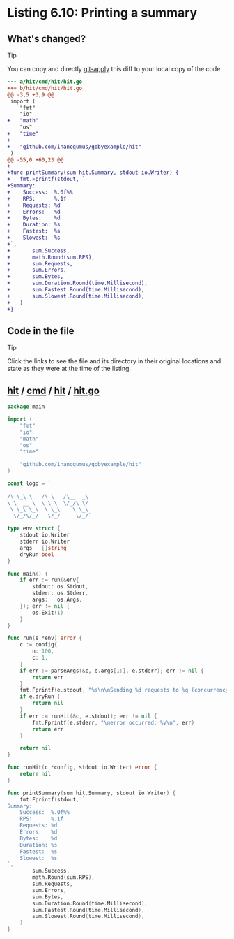 # Listing 6.10: Printing a summary

## What's changed?

> [!TIP]
> You can copy and directly [git-apply](https://tldr.inbrowser.app/pages/common/git-apply) this diff to your local copy of the code.

```diff
--- a/hit/cmd/hit/hit.go
+++ b/hit/cmd/hit/hit.go
@@ -3,5 +3,9 @@
 import (
 	"fmt"
 	"io"
+	"math"
 	"os"
+	"time"
+
+	"github.com/inancgumus/gobyexample/hit"
 )
@@ -55,0 +60,23 @@
+
+func printSummary(sum hit.Summary, stdout io.Writer) {
+	fmt.Fprintf(stdout, `
+Summary:
+    Success:  %.0f%%
+    RPS:      %.1f
+    Requests: %d
+    Errors:   %d
+    Bytes:    %d
+    Duration: %s
+    Fastest:  %s
+    Slowest:  %s
+`,
+		sum.Success,
+		math.Round(sum.RPS),
+		sum.Requests,
+		sum.Errors,
+		sum.Bytes,
+		sum.Duration.Round(time.Millisecond),
+		sum.Fastest.Round(time.Millisecond),
+		sum.Slowest.Round(time.Millisecond),
+	)
+}

```
## Code in the file

> [!TIP]
> Click the links to see the file and its directory in their original locations and state as they were at the time of the listing.

## [hit](https://github.com/inancgumus/gobyexample/blob/dad732e8b248e3da8ed4e16453360d33ca179ef4/hit) / [cmd](https://github.com/inancgumus/gobyexample/blob/dad732e8b248e3da8ed4e16453360d33ca179ef4/hit/cmd) / [hit](https://github.com/inancgumus/gobyexample/blob/dad732e8b248e3da8ed4e16453360d33ca179ef4/hit/cmd/hit) / [hit.go](https://github.com/inancgumus/gobyexample/blob/dad732e8b248e3da8ed4e16453360d33ca179ef4/hit/cmd/hit/hit.go)

```go
package main

import (
	"fmt"
	"io"
	"math"
	"os"
	"time"

	"github.com/inancgumus/gobyexample/hit"
)

const logo = `
 __  __     __     ______
/\ \_\ \   /\ \   /\__  _\
\ \  __ \  \ \ \  \/_/\ \/
 \ \_\ \_\  \ \_\    \ \_\
  \/_/\/_/   \/_/     \/_/`

type env struct {
	stdout io.Writer
	stderr io.Writer
	args   []string
	dryRun bool
}

func main() {
	if err := run(&env{
		stdout: os.Stdout,
		stderr: os.Stderr,
		args:   os.Args,
	}); err != nil {
		os.Exit(1)
	}
}

func run(e *env) error {
	c := config{
		n: 100,
		c: 1,
	}
	if err := parseArgs(&c, e.args[1:], e.stderr); err != nil {
		return err
	}
	fmt.Fprintf(e.stdout, "%s\n\nSending %d requests to %q (concurrency: %d)\n", logo, c.n, c.url, c.c)
	if e.dryRun {
		return nil
	}
	if err := runHit(&c, e.stdout); err != nil {
		fmt.Fprintf(e.stderr, "\nerror occurred: %v\n", err)
		return err
	}

	return nil
}

func runHit(c *config, stdout io.Writer) error {
	return nil
}

func printSummary(sum hit.Summary, stdout io.Writer) {
	fmt.Fprintf(stdout, `
Summary:
    Success:  %.0f%%
    RPS:      %.1f
    Requests: %d
    Errors:   %d
    Bytes:    %d
    Duration: %s
    Fastest:  %s
    Slowest:  %s
`,
		sum.Success,
		math.Round(sum.RPS),
		sum.Requests,
		sum.Errors,
		sum.Bytes,
		sum.Duration.Round(time.Millisecond),
		sum.Fastest.Round(time.Millisecond),
		sum.Slowest.Round(time.Millisecond),
	)
}
```

